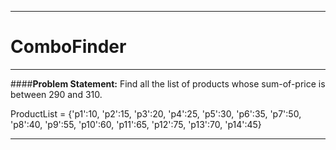   ---
# **ComboFinder**
---
####**Problem Statement:**
Find all the list of products whose sum-of-price is between 290 and 310.

ProductList = {'p1':10, 'p2':15, 'p3':20, 'p4':25, 'p5':30, 'p6':35, 'p7':50, 'p8':40, 'p9':55, 'p10':60, 'p11':65, 'p12':75, 'p13':70, 'p14':45}

---
